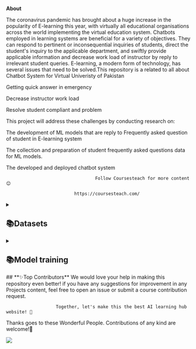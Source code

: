 **About**

 The coronavirus pandemic has brought about a huge increase in the popularity of E-learning this year, with virtually all educational organisations across the world implementing the virtual education system. Chatbots employed in learning systems are beneficial for a variety of objectives. They can respond to pertinent or inconsequential inquiries of students, direct the student's inquiry to the applicable department, and swiftly provide applicable information and decrease work load of instructor by reply to irrelevant student queries. E-learning, a modern form of technology, has several issues that need to be solved.This repository is a related to all about Chatbot System for Virtual Univeristy of Pakistan 
 
Getting quick answer in emergency

Decrease instructor work load 

Resolve student compliant and problem 

This project will address these challenges by conducting research on:

The development of ML models that are reply to Frequently asked question of student in E-learning system

The collection and preparation of student frequently asked questions data for ML models.

The developed and deployed chatbot system 

                                      Follow Coursesteach for more content 😊

                              https://coursesteach.com/


<details> 
<summary> <h2>📚Datasets</h2> </summary>

| Dataset 1 | Dtaset 2| Dataset 3 |
|---|---|---|
|[**Student Frequently Asked Questions**]([https://github.com/hussain0048/Machine-Learning/tree/master/Sklearn/Unsupervised%20Learning)](https://colab.research.google.com/drive/1vywb0pfrUa9g3-CwBkno8RpOPeq9c3p8)|[**1**]([https://drive.google.com/file/d/1c6plHK4Yqg_ch8QiNTtfGuSZSK0mt3lf/view](https://colab.research.google.com/drive/1vywb0pfrUa9g3-CwBkno8RpOPeq9c3p8))|[![Colab icon](https://img.shields.io/badge/Colab-Open-blue.svg?logo=colab&logoColor=white)](https://github.com/hussain0048/Computer-Vision-/blob/main/Introduction_to_Computer_Vision.ipynb)|
</details>
  
 <details> 
<summary> <h2>📚Model training </h2> </summary>

| Code Name | Code | Code |
|---|---|---|
| **1-Samman**|[![Colab icon](https://img.shields.io/badge/Colab-Open-blue.svg?logo=colab&logoColor=white)](https://github.com/hussain0048/Extraneous-comment-management-ECM-in-e-learning/blob/main/Model_Training_Saad.ipynb)| [1]([[https://drive.google.com/file/d/1Cb-Cz0dRwNZzAp5f2K5cVNNwBRo3hki4/view](https://drive.google.com/file/d/1GHmm3ffgbYly020kJHsOCDeVHG1fKb2Z/view?usp=drive_link)](https://drive.google.com/file/d/1UlvY47ZIJdv_AmXkJNrxtM1KGOTuQSMm/view?usp=sharing)) |[![Colab icon](https://img.shields.io/badge/Colab-Open-blue.svg?logo=colab&logoColor=white)]([https://github.com/hussain0048/Computer-Vision-/blob/main/Introduction_to_Computer_Vision.ipynb](https://colab.research.google.com/drive/1vywb0pfrUa9g3-CwBkno8RpOPeq9c3p8))|
</details>   
## **✨Top Contributors**
We would love your help in making this repository even better! if you have any suggestions for improvement in any Projects content, feel free to open an issue or submit a course contribution request.

                       Together, let's make this the best AI learning hub website! 🚀

Thanks goes to these Wonderful People. Contributions of any kind are welcome!🚀

<a href="https://github.com/hussain0048/Extraneous-comment-management-ECM-in-e-learning/graphs/contributors">
  <img src="https://contrib.rocks/image?repo=hussain0048/Extraneous-comment-management-ECM-in-e-learning" />
</a>






